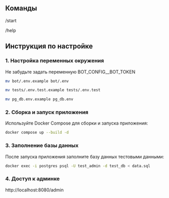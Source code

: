 ## Команды

/start

/help

## Инструкция по настройке

### 1. Настройка переменных окружения

Не забудьте задать переменную BOT_CONFIG__BOT_TOKEN

```bash
mv bot/.env.example bot/.env
```

```bash
mv tests/.env.test.example tests/.env.test
```

```bash
mv pg_db.env.example pg_db.env
```

### 2. Сборка и запуск приложения
Используйте Docker Compose для сборки и запуска приложения:

```bash
docker compose up --build -d
```

### 3. Заполнение базы данных
После запуска приложения заполните базу данных тестовыми данными:

```bash
docker exec -i postgres psql -U test_admin -d test_db < data.sql
```

### 4. Доступ к админке
http://localhost:8080/admin

